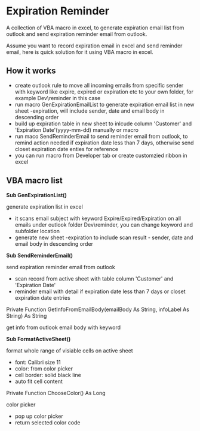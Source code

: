 # Expiration Reminder 

A collection of VBA macro in excel, to generate expiration email list from outlook and send expiration reminder email from outlook.

Assume you want to record expiration email in excel and send reminder email, here is quick solution for it using VBA macro in excel.

## How it works

- create outlook rule to move all incoming emails from specific sender with keyword like expire, expired or expiration etc to your own folder, for example Dev\reminder in this case
- run macro GenExpirationEmailList to generate expiration email list in new sheet <active-sheetname>-expiration, will include sender, date and email body in descending order
- build up expiration table in new sheet to inlcude column 'Customer' and 'Expiration Date'(yyyy-mm-dd) manually or macro
- run maco SendReminderEmail to send reminder email from outlook, to remind action needed if expiration date less than 7 days, otherwise send closet expiration date enties for reference
- you can run macro from Developer tab or create customzied ribbon in excel 

## VBA macro list 

**Sub GenExpirationList()**

generate expiration list in excel 
- it scans email subject with keyword Expire/Expired/Expiration on all emails under outlook folder Dev\reminder, you can change keyword and subfolder location 
- generate new sheet <active-sheetname>-expiration to include scan result - sender, date and email body in descending order

**Sub SendReminderEmail()**

send expiration reminder email from outlook 
- scan record from active sheet with table column 'Customer' and 'Expiration Date'
- reminder email with detail if expiration date less than 7 days or closet expiration date entries 

Private Function GetInfoFromEmailBody(emailBody As String, infoLabel As String) As String

get info from outlook email body with keyword

**Sub FormatActiveSheet()**

format whole range of visiable cells on active sheet 
- font: Calibri size 11
- color: from color picker 
- cell border: solid black line 
- auto fit cell content
  
Private Function ChooseColor() As Long

color picker
- pop up color picker 
- return selected color code


